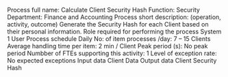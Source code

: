 Process full name: Calculate Client Security Hash
Function:  Security
Department: Finance and Accounting
Process short description:
(operation, activity, outcome)
Generate the Security Hash for each Client based on their personal information.
Role required for performing the process
System 1 User
Process schedule
Daily
No: of item processes /day: 7 – 15 Clients
Average handling time per item: 2 min / Client
Peak period (s): No peak period
Numbber of FTEs supporting this activity: 1
Level of exception rate: No expected exceptions
Input data
Client Data
Output data
Client Security Hash

